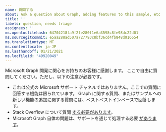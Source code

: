 ```yaml
---
name: 質問する
about: Ask a question about Graph, adding features to this sample, etc.
title: ''
labels: question, needs triage
assignees: ''
ms.openlocfilehash: 64704218fa9f2fe280f1e6a3598c8fe98dc22d01
ms.sourcegitcommit: e5aa288ad507a727793c8bf36cd4fb848d016654
ms.translationtype: MT
ms.contentlocale: ja-JP
ms.lasthandoff: 01/21/2021
ms.locfileid: "49920049"
---
```

Microsoft Graph 開発に関心をお持ちのお客様に感謝します。 ここで自由に質問してください。ただし、以下の注意が必要です。

- これは公式の Microsoft サポート チャネルではありません。ここでの質問に回答する機能は限られています。 Graph に関する質問、またはサンプルへの新しい機能の追加に関する質問には、ベストベストインベースで回答します。
- Stack Overflow について質問 [する必要があります](https://stackoverflow.com/questions/tagged/microsoft-graph)。
- Microsoft Graph 自体の問題は、サポートを通じて処理する必要 [があります](https://developer.microsoft.com/graph/support)。
